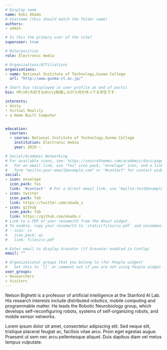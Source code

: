 ```yaml
---
# Display name
name: Koki Okada
# Username (this should match the folder name)
authors:
- admin

# Is this the primary user of the site?
superuser: true

# Role/position
role: Electronic media

# Organizations/Affiliations
organizations:
- name: National Institute of Technology,Gunma College
  url: "http://www.gunma-ct.ac.jp/"

# Short bio (displayed in user profile at end of posts)
bio: VR(xR)大好きなUnity勉強しながら何か作ってる学生です.

interests:
- Unity
- Virtual Reality
- a Home Built Computer


education:
  courses:
  - course: National Institute of Technology,Gunma College
    institution: Electronic media
    year: 2019 ~ 

# Social/Academic Networking
# For available icons, see: https://sourcethemes.com/academic/docs/page-builder/#icons
#   For an email link, use "fas" icon pack, "envelope" icon, and a link in the
#   form "mailto:your-email@example.com" or "#contact" for contact widget.
social:
- icon: envelope
  icon_pack: fas
  link: '#contact'  # For a direct email link, use "mailto:test@example.org".
- icon: twitter
  icon_pack: fab
  link: https://twitter.com/okada_z
- icon: github
  icon_pack: fab
  link: https://github.com/okada-z
# Link to a PDF of your resume/CV from the About widget.
# To enable, copy your resume/CV to `static/files/cv.pdf` and uncomment the lines below.
# - icon: cv
#   icon_pack: ai
#   link: files/cv.pdf

# Enter email to display Gravatar (if Gravatar enabled in Config)
email: ""

# Organizational groups that you belong to (for People widget)
#   Set this to `[]` or comment out if you are not using People widget.
user_groups:
- Researchers
- Visitors
---
```


Nelson Bighetti is a professor of artificial intelligence at the Stanford AI Lab. His research interests include distributed robotics, mobile computing and programmable matter. He leads the Robotic Neurobiology group, which develops self-reconfiguring robots, systems of self-organizing robots, and mobile sensor networks.

Lorem ipsum dolor sit amet, consectetur adipiscing elit. Sed neque elit, tristique placerat feugiat ac, facilisis vitae arcu. Proin eget egestas augue. Praesent ut sem nec arcu pellentesque aliquet. Duis dapibus diam vel metus tempus vulputate.
